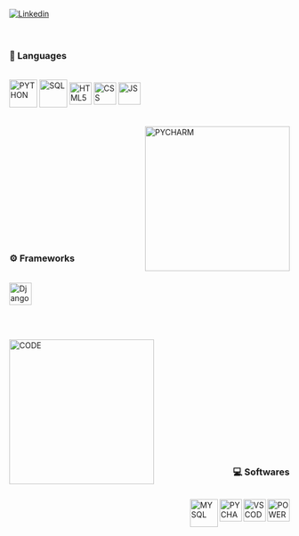 [![Linkedin](https://img.shields.io/badge/LinkedIn-0077B5?style=for-the-badge&logo=linkedin&logoColor=white)](https://www.linkedin.com/in/matheus-ferreira-a22310344/)
<br/><br/><br/>

### 🐍 Languages
<br/>
<div style="display: inline_block">
  <img align="center" alt="PYTHON" heigth="40" width="50" src="https://img.icons8.com/?size=512&id=13441&format=png"/>
  <img align="center" alt="SQL" heigth="40" width="50" src="https://cdn-icons-png.flaticon.com/128/5815/5815478.png"/>
  <img align="center" alt="HTML5" heigth="30" width="40" src="https://cdn-icons-png.flaticon.com/128/732/732212.png"/>
  <img align="center" alt="CSS" heigth="30" width="40" src="https://cdn-icons-png.flaticon.com/128/732/732190.png"/>
  <img align="center" alt="JS" heigth="30" width="40" src="https://cdn-icons-png.flaticon.com/128/5968/5968292.png"/>
</div>
<br/><br/>

<div style="display: inline_block">
  <img align="right" alt="PYCHARM" heigth="150" width="260" src="https://i.pinimg.com/originals/f5/8f/e8/f58fe8e19a7e25ddf0c459a3599261d6.gif"/>
  <br/><br/>
  <br/><br/>
</div>
<br/><br/><br/><br/><br/><br/><br/><br/>

### ⚙️ Frameworks
<br/>
<div style="display: inline_block">
  <img align="center" alt="Django" heigth="30" width="40" src="https://www.svgrepo.com/show/353657/django-icon.svg"/>
</div>

<br/><br/>

<div style="display: inline_block">
  <img align="left" alt="CODE" heigth="150" width="260" src="https://i.pinimg.com/736x/4e/7b/9a/4e7b9a64fb996567222007f2561a216d.jpg"/>
  <br/><br/>
  <br/><br/>
</div>
<br/><br/><br/><br/><br/><br/><br/><br/>
<div align="right">

### 💻 Softwares

</div>
<br/>
<div style="display: inline_block">
  <img align="right" alt="POWERBI" heigth="30" width="40" src="https://upload.wikimedia.org/wikipedia/commons/thumb/c/cf/New_Power_BI_Logo.svg/630px-New_Power_BI_Logo.svg.png"/>
  <img align="right" alt="VSCODE" heigth="30" width="40" src="https://upload.wikimedia.org/wikipedia/commons/thumb/9/9a/Visual_Studio_Code_1.35_icon.svg/2048px-Visual_Studio_Code_1.35_icon.svg.png"/>
  <img align="right" alt="PYCHARM" heigth="30" width="40" src="https://img.icons8.com/?size=96&id=117121&format=png"/>
  <img align="right" alt="MYSQL" heigth="40" width="50" src="https://media-public.canva.com/MADnBqFvink/3/thumbnail_large.png"/>
</div>
